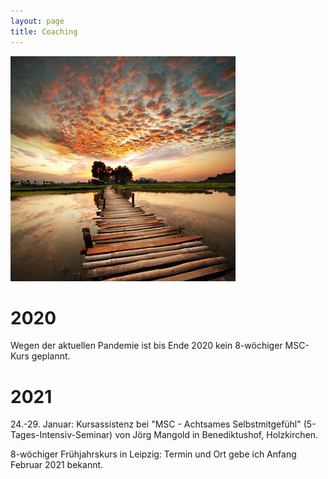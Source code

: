 ```yaml
---
layout: page
title: Coaching
---
```

![Bild zu Beratung](/images/beratung.jpg)

# 2020 

Wegen der aktuellen Pandemie  ist bis Ende 2020 kein 8-wöchiger MSC-Kurs geplannt.

# 2021

24.-29. Januar:
Kursassistenz bei "MSC - Achtsames Selbstmitgefühl" (5-Tages-Intensiv-Seminar) von Jörg Mangold in Benediktushof, Holzkirchen.

8-wöchiger Frühjahrskurs in Leipzig: Termin und Ort gebe ich Anfang Februar 2021 bekannt.






